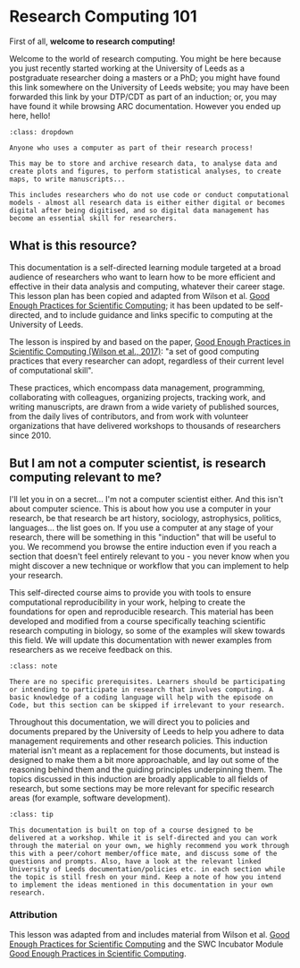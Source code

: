 # Research Computing 101

First of all, **welcome to research computing!**

Welcome to the world of research computing. You might be here because you just recently started working at the University of Leeds as a postgraduate researcher doing a masters or a PhD; you might have found this link somewhere on the University of Leeds website; you may have been forwarded this link by your DTP/CDT as part of an induction; or, you may have found it while browsing ARC documentation. However you ended up here, hello!


```{admonition} Who uses research computing?
:class: dropdown

Anyone who uses a computer as part of their research process!

This may be to store and archive research data, to analyse data and create plots and figures, to perform statistical analyses, to create maps, to write manuscripts...

This includes researchers who do not use code or conduct computational models - almost all research data is either either digital or becomes digital after being digitised, and so digital data management has become an essential skill for researchers.

```

## What is this resource?

This documentation is a self-directed learning module targeted at a broad audience of researchers who want to learn how to be more efficient and effective in their data analysis and computing, whatever their career stage. This lesson plan has been copied and adapted from Wilson et al.
[Good Enough Practices for Scientific Computing](https://github.com/swcarpentry/good-enough-practices-in-scientific-computing); it has been updated to be self-directed, and to include guidance and links specific to computing at the University of Leeds.

The lesson is inspired by and based on the paper, [Good Enough Practices in Scientific Computing (Wilson et al., 2017)](https://doi.org/10.1371/journal.pcbi.1005510): "a set of good computing practices that every researcher can adopt, regardless of their current level of computational skill".

These practices, which encompass data management, programming, collaborating with colleagues, organizing projects, tracking work, and writing manuscripts, are drawn from a wide variety of published sources, from the daily lives of contributors, and from work with volunteer organizations that have delivered workshops to thousands of researchers since 2010.

## But I am not a computer scientist, is research computing relevant to me?

I'll let you in on a secret... I'm not a computer scientist either. And this isn't about computer science. This is about how you use a computer in your research, be that research be art history, sociology, astrophysics, politics, languages... the list goes on. If you use a computer at any stage of your research, there will be something in this "induction" that will be useful to you. We recommend you browse the entire induction even if you reach a section that doesn't feel entirely relevant to you - you never know when you might discover a new technique or workflow that you can implement to help your research.

This self-directed course aims to provide you with tools to ensure computational reproducibility in your work, helping to create the foundations for open and reproducible research. This material has been developed and modified from a course specifically teaching scientific research computing in biology, so some of the examples will skew towards this field. We will update this documentation with newer examples from researchers as we receive feedback on this.

```{admonition} Prerequisites
:class: note

There are no specific prerequisites. Learners should be participating or intending to participate in research that involves computing. A basic knowledge of a coding language will help with the episode on Code, but this section can be skipped if irrelevant to your research.

```

Throughout this documentation, we will direct you to policies and documents prepared by the University of Leeds to help you adhere to data management requirements and other research policies. This induction material isn't meant as a replacement for those documents, but instead is designed to make them a bit more approachable, and lay out some of the reasoning behind them and the guiding principles underpinning them. The topics discussed in this induction are broadly applicable to all fields of research, but some sections may be more relevant for specific research areas (for example, software development).

```{admonition} How to use this resource
:class: tip

This documentation is built on top of a course designed to be delivered at a workshop. While it is self-directed and you can work through the material on your own, we highly recommend you work through this with a peer/cohort member/office mate, and discuss some of the questions and prompts. Also, have a look at the relevant linked University of Leeds documentation/policies etc. in each section while the topic is still fresh on your mind. Keep a note of how you intend to implement the ideas mentioned in this documentation in your own research.

```

### Attribution

This lesson was adapted from and includes material from Wilson et al.
[Good Enough Practices for Scientific Computing](https://github.com/swcarpentry/good-enough-practices-in-scientific-computing) and the SWC Incubator Module [Good Enough Practices in Scientific Computing](https://carpentries-lab.github.io/good-enough-practices/index.html).
